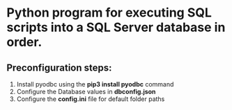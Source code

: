 # Python program for executing SQL scripts into a SQL Server database in order. 

## Preconfiguration steps:
1. Install pyodbc using the **pip3 install pyodbc** command
2. Configure the Database values in **dbconfig.json**
3. Configure the **config.ini** file for default folder paths
